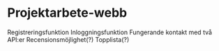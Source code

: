 # Projektarbete-webb

Registreringsfunktion
Inloggningsfunktion
Fungerande kontakt med två API:er
Recensionsmöjlighet(?)
Topplista(?)

